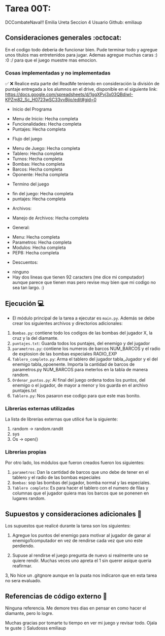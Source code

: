 # Tarea 00T:
DCCombateNaval!!
Emilia Ureta
Seccion 4
Usuario Github: emiliaup

## Consideraciones generales :octocat:
En el codigo todo deberia de funcionar bien. Pude terminar todo y agregue unos titulos mas entretenidos para jugar. Ademas agregue muchas caras :) :0 :/ para que el juego muestre mas emocion. 

### Cosas implementadas y no implementadas 
:white_check_mark: :x:
Realice esta parte del ReadMe teniendo en consideración la división de puntaje entregada a los alumnos en el drive, disponible en el siguiente link: https://docs.google.com/spreadsheets/d/1gqXPvj3x03QBdiwI-KPZm82_Sc_H0723wSC33vvBjio/edit#gid=0

* Inicio del Programa
- Menu de Inicio: Hecha completa
- Funcionalidades: Hecha completa
 - Puntajes: Hecha completa

* Flujo del juego
- Menu de Juego: Hecha completa
- Tablero: Hecha completa
- Turnos: Hecha completa
- Bombas: Hecha completa
- Barcos: Hecha completa
- Oponente: Hecha completa

* Termino del juego
- fin del juego: Hecha completa
- puntajes: Hecha completa
 
 * Archivos:
 - Manejo de Archivos: Hecha completa
 
 * General:
 - Menu: Hecha completa
 - Parametros: Hecha completa
 - Modulos: Hecha completa
 - PEP8: Hecha completa

 * Descuentos:
 - ninguno 
 - Hay dos lineas que tienen 92 caracters (me dice mi computador) aunque parece que tienen mas pero revise muy bien que mi codigo no sea tan largo. :) 

## Ejecución :computer:

* El módulo principal de la tarea a ejecutar es  ```main.py```. 
Además se debe crear los siguientes archivos y directorios adicionales:
1. ```Bombas.py```: contiene todo los codigos de las bombas del jugador X, la cruz y la del diamante. 
2. ```puntajes.txt```: Guarda todos los puntajes, del enemigo y del jugador
3. ```parametros.py```: contiene los numeros de barcos NUM_BARCOS y el radio de explosion de las bombas especiales RADIO_EXP
4.  ```Tablero_completo.py```: Arma el tablero del jugador tabla_Jugador y el del enemigo tabla_opoenente. Importa la cantidad de barcos de parametros.py NUM_BARCOS para meterlos en la tabla de manera random. 
5. ```Ordenar_puntos.py```: Al final del juego ordena todos los puntos, del enemigo o el jugador, de mayor a menor y los guarda en el archivo puntajes.txt
6. ```Tablero.py```: Nos pasaron ese codigo para que este mas bonito.

### Librerías externas utilizadas
La lista de librerías externas que utilicé fue la siguiente:

1. random -> random.randit
2. sys
3. Os -> open()

### Librerías propias
Por otro lado, los módulos que fueron creados fueron los siguientes:

1. ```parametros```: Dan la cantidad de barcos que uno debe de tener en el tablero y el radio de las bombas especiales
2. ```Bombas```: sop las bombas del jugador, bomba normal y las especiales. 
3. ```Tablero completo```: Es para hacer el tablero con el numero de filas y columnas que el jugador quiera mas los barcos que se ponenen en lugares random.

## Supuestos y consideraciones adicionales :thinking:
Los supuestos que realicé durante la tarea son los siguientes:
1. Agregue los puntos del enemigo para motivar al jugador de ganar al enemigo1computador en vez de rendirse cada vez que uno este perdiendo. 

2. Supuse al rendirse el juego pregunta de nuevo si realmente uno se quiere rendir. Muchas veces uno apreta el 1 sin querer asique queria reafirmar. 

3, No hice un .gitgnore aunque en la puata nos indicaron que en esta tarea no sera evaluado.
## Referencias de código externo :book:

Ninguna referencia. Me demore tres dias en pensar en como hacer el diamante, pero lo logre. 

Muchas gracias por tomarte tu tiempo en ver mi juego y revisar todo. Ojala te guste :) 
Saludosss emiliaup